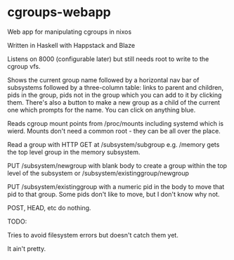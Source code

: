 cgroups-webapp
==============

Web app for manipulating cgroups in nixos

Written in Haskell with Happstack and Blaze

Listens on 8000 (configurable later) but still needs root to write to the cgroup vfs.

Shows the current group name followed by a horizontal nav bar of subsystems followed by a three-column table: links to parent and children, pids in the group, pids not in the group which you can add to it by clicking them. There's also a button to make a new group as a child of the current one which prompts for the name. You can click on anything blue.

Reads cgroup mount points from /proc/mounts including systemd which is wierd. Mounts don't need a common root - they can be all over the place.

Read a group with HTTP GET at /subsystem/subgroup e.g. /memory gets the top level group in the memory subsystem.

PUT /subsystem/newgroup with blank body to create a group within the top level of the subsystem or /subsystem/existinggroup/newgroup 

PUT /subsystem/existinggroup with a numeric pid in the body to move that pid to that group. Some pids don't like to move, but I don't know why not.

POST, HEAD, etc do nothing.

TODO: 

Tries to avoid filesystem errors but doesn't catch them yet.

It ain't pretty.


